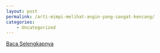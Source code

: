```yaml
---
layout: post
permalink: /arti-mimpi-melihat-angin-yang-sangat-kencang/
categories:
    - Uncategorized
---
```


[Baca Selengkapnya](/05)